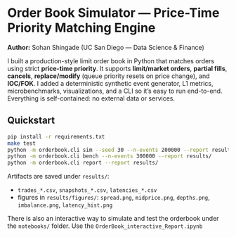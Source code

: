 # Order Book Simulator — Price-Time Priority Matching Engine

**Author:** Sohan Shingade (UC San Diego — Data Science & Finance)

I built a production-style limit order book in Python that matches orders using strict **price-time priority**. It supports **limit/market orders**, **partial fills**, **cancels**, **replace/modify** (queue priority resets on price change), and **IOC/FOK**. I added a deterministic synthetic event generator, L1 metrics, microbenchmarks, visualizations, and a CLI so it’s easy to run end-to-end. Everything is self-contained: no external data or services.

## Quickstart

```bash
pip install -r requirements.txt
make test
python -m orderbook.cli sim --seed 30 --n-events 200000 --report results/
python -m orderbook.cli bench --n-events 300000 --report results/
python -m orderbook.cli report --report results/
```

Artifacts are saved under `results/`:
- `trades_*.csv`, `snapshots_*.csv`, `latencies_*.csv`
- figures in `results/figures/`: `spread.png`, `midprice.png`, `depths.png`, `imbalance.png`, `latency_hist.png`

There is also an interactive way to simulate and test the orderbook under the `notebooks/` folder. Use the `OrderBook_interactive_Report.ipynb`
